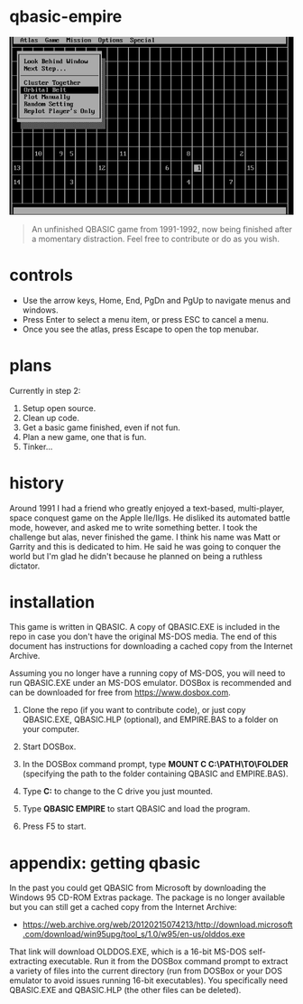 # qbasic-empire

![title](./screenshots/original-atlas.png)

> An unfinished QBASIC game from 1991-1992, now being finished after a momentary distraction. Feel free to contribute or do as you wish.

# controls

* Use the arrow keys, Home, End, PgDn and PgUp to navigate menus and windows.
* Press Enter to select a menu item, or press ESC to cancel a menu.
* Once you see the atlas, press Escape to open the top menubar.

# plans

Currently in step 2:

1. Setup open source.
2. Clean up code.
3. Get a basic game finished, even if not fun.
4. Plan a new game, one that is fun.
5. Tinker...

# history

Around 1991 I had a friend who greatly enjoyed a text-based, multi-player, space conquest game on the Apple IIe/IIgs. He disliked its automated battle mode, however, and asked me to write something better. I took the challenge but alas, never finished the game. I think his name was Matt or Garrity and this is dedicated to him. He said he was going to conquer the world but I'm glad he didn't because he planned on being a ruthless dictator.

# installation

This game is written in QBASIC. A copy of QBASIC.EXE is included in the repo in case you don't have the original MS-DOS media. The end of this document has instructions for downloading a cached copy from the Internet Archive.

Assuming you no longer have a running copy of MS-DOS, you will need to run QBASIC.EXE under an MS-DOS emulator. DOSBox is recommended and can be downloaded for free from https://www.dosbox.com.

1. Clone the repo (if you want to contribute code), or just copy QBASIC.EXE, QBASIC.HLP (optional), and EMPIRE.BAS to a folder on your computer.

2. Start DOSBox.

3. In the DOSBox command prompt, type __MOUNT C C:\PATH\TO\FOLDER__ (specifying the path to the folder containing QBASIC and EMPIRE.BAS).
    
4. Type __C:__ to change to the C drive you just mounted.

5. Type __QBASIC EMPIRE__ to start QBASIC and load the program.

6. Press F5 to start.

# appendix: getting qbasic

In the past you could get QBASIC from Microsoft by downloading the Windows 95 CD-ROM Extras package. The package is no longer available but you can still get a cached copy from the Internet Archive:

* https://web.archive.org/web/20120215074213/http://download.microsoft.com/download/win95upg/tool_s/1.0/w95/en-us/olddos.exe

That link will download OLDDOS.EXE, which is a 16-bit MS-DOS self-extracting executable. Run it from the DOSBox command prompt to extract a variety of files into the current directory (run from DOSBox or your DOS emulator to avoid issues running 16-bit executables). You specifically need QBASIC.EXE and QBASIC.HLP (the other files can be deleted).